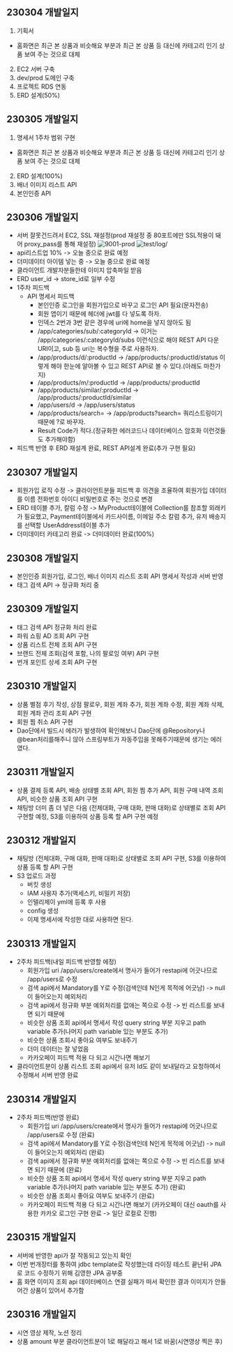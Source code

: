 ## 230304 개발일지
1. 기획서
  + 홈화면은 최근 본 상품과 비슷해요 부분과 최근 본 상품 등 대신에 카테고리 인기 상품 보여 주는 것으로 대체
2. EC2 서버 구축
3. dev/prod 도메인 구축
4. 프로젝트 RDS 연동
5. ERD 설계(50%)

## 230305 개발일지
1. 명세서 1주차 범위 구현
  + 홈화면은 최근 본 상품과 비슷해요 부분과 최근 본 상품 등 대신에 카테고리 인기 상품 보여 주는 것으로 대체
2. ERD 설계(100%)
3. 배너 이미지 리스트 API
4. 본인인증 API


## 230306 개발일지
* 서버 잘못건드려서 EC2, SSL 재설정(prod 재설정 중 80포트에만 SSL적용이 돼어 proxy_pass를 통해 재설정)
![9001-prod](https://user-images.githubusercontent.com/84388081/222973065-ce022b1d-c8da-4edc-bcd1-9e6021701023.png)
![test/log/](https://user-images.githubusercontent.com/84388081/222973151-a6be3cfe-bb3d-4362-aeb8-f62bdef9a185.png)
* api리스트업 10% -> 오늘 중으로 완료 예정
* 더미데이터 아이템 넣는 중 -> 오늘 중으로 완료 예정
* 클라이언트 개발자분들한테 이미지 압축파일 받음
* ERD user_id -> store_id로 일부 수정
* 1주차 피드백
  + API 명세서 피드백
    - 본인인증 로그인을 회원가입으로 바꾸고 로그인 API 필요(문자전송)
    - 회원 앱이기 때문에 헤더에 jwt를 다 넣도록 하자.
    - 인덱스 2번과 3번 같은 경우에 uri에 home을 넣지 않아도 됨
    - /app/categories/sub/:categoryId -> 이거는 /app/categories/:categoryId/subs 이런식으로 해야 REST API 다운 URI이고, sub 등 uri는 복수형을 주로 사용하자.
    - /app/products/d/:productId -> /app/products/:productId/status 이렇게 해야 한눈에 알아볼 수 있고 REST API로 볼 수 있다.(아래도 마찬가지)
    - /app/products/m/:productId -> /app/products/:productId
    - /app/products/similar/:productId -> /app/products/:productId/similar
    - /app/users/d -> /app/users/status
    - /app/products/search= -> /app/products?search= 쿼리스트링이기 때문에 ?로 바꾸자.
    - Result Code가 적다.(정규화한 에러코드나 데이터베이스 암호화 이런것들도 추가해야함)
* 피드백 반영 후 ERD 재설계 완료, REST API설계 완료(추가 구현 필요)

## 230307 개발일지
* 회원가입 로직 수정 -> 클라이언트분들 피드백 후 의견을 조율하여 회원가입 데이터를 이름 전화번호 아이디 비밀번호로 주는 것으로 변경
* ERD 테이블 추가, 칼럼 수정 -> MyProduct테이블에 Collection를 참조할 외래키가 필요했고, Payment테이블에서 카드사이름, 이메일 주소 칼럼 추가, 유저 배송지를 선택할 UserAddress테이블 추가
* 더미데이터 카테고리 완료 -> 더미데이터 완료(100%)

## 230308 개발일지
* 본인인증 회원가입, 로그인, 배너 이미지 리스트 조회 API 명세서 작성과 서버 반영
* 태그 검색 API -> 정규화 처리 중

## 230309 개발일지
* 태그 검색 API 정규화 처리 완료
* 파워 쇼핑 AD 조회 API 구현
* 상품 리스트 전체 조회 API 구현
* 브랜드 전체 조회(검색 포함, 나의 팔로잉 여부) API 구현
* 번개 포인트 상세 조회 API 구현

## 230310 개발일지
* 상품 별점 후기 작성, 상점 팔로우, 회원 계좌 추가, 회원 계좌 수정, 회원 계좌 삭제, 회원 계좌 관리 조회 API 구현
* 회원 찜 취소 API 구현
* Dao단에서 빌드시 에러가 발생하여 확인해보니 Dao단에 @Repository나 @bean처리를해주니 않아 스프링부트가 자동주입을 못해주기때문에 생기는 에러였다.


## 230311 개발일지
* 상품 결제 등록 API, 배송 상태별 조회 API, 회원 찜 추가 API, 회원 구매 내역 조회 API, 비슷한 상품 조회 API 구현
* 채팅방 더미 좀 더 넣은 다음 (전체대화, 구매 대화, 판매 대화)로 상태별로 조회 API 구현할 예정, S3를 이용하여 상품 등록 할 API 구현 예정

## 230312 개발일지
* 채팅방 (전체대화, 구매 대화, 판매 대화)로 상태별로 조회 API 구현, S3를 이용하여 상품 등록 할 API 구현
* S3 업로드 과정
  + 버킷 생성
  + IAM 사용자 추가(액세스키, 비밀키 저장)
  + 인텔리제이 yml에 등록 후 사용
  + config 생성
  + 이제 명세서에 작성한 대로 사용하면 된다.

## 230313 개발일지
* 2주차 피드백(내일 피드백 반영할 에정)
  + 회원가입 uri /app/users/create에서 명사가 들어가 restapi에 어긋나므로 /app/users로 수정
  + 검색 api에서 Mandatory를 Y로 수정(검색인데 N인게 목적에 어긋남) -> null이 들어오는지 예외처리
  + 검색 api에서 정규화 부분 예외처리를 없애는 쪽으로 수정 -> 빈 리스트를 보내면 되기 때문에
  + 비슷한 상품 조회 api에서 명세서 작성 query string 부분 지우고 path variable 추가(나머지 path variable 있는 부분도 추가)
  + 비슷한 상품 조회시 좋아요 여부도 보내주기
  + 더미 데이터는 잘 넣었음
  + 카카오페이 피드백 적용 다 되고 시간나면 해보기
* 클라이언트분이 상품 리스트 조회 api에서 유저 Id도 같이 보내달라고 요청하여서 수정해서 서버 반영 완료

## 230314 개발일지
* 2주차 피드백(반영 완료)
  + 회원가입 uri /app/users/create에서 명사가 들어가 restapi에 어긋나므로 /app/users로 수정             (완료)
  + 검색 api에서 Mandatory를 Y로 수정(검색인데 N인게 목적에 어긋남) -> null이 들어오는지 예외처리         (완료)
  + 검색 api에서 정규화 부분 예외처리를 없애는 쪽으로 수정 -> 빈 리스트를 보내면 되기 때문에               (완료)
  + 비슷한 상품 조회 api에서 명세서 작성 query string 부분 지우고 path variable 추가(나머지 path variable 있는 부분도 추가)    (완료)
  + 비슷한 상품 조회시 좋아요 여부도 보내주기            (완료)
  + 카카오페이 피드백 적용 다 되고 시간나면 해보기        (카카오페이 대신 oauth를 사용한 카카오 로그인 구현 완료 -> 일단 로컬로 진행)

## 230315 개발일지
* 서버에 반영한 api가 잘 작동되고 있는지 확인
* 이번 번개장터를 통하여 jdbc template로 작성했는데 라이징 테스트 끝난뒤 JPA로 코드 수정하기 위해 김영한 JPA 공부중
* 홈 화면 이미지 조회 api 데이터베이스 연결 실패가 떠서 확인한 결과 이미지가 안들어간 상품이 있어서 추가함


## 230316 개발일지
* 시연 영상 제작, 노션 정리
* 상품 amount 부분 클라이언트분이 1로 해달라고 해서 1로 바꿈(시연영상 찍은 후)
